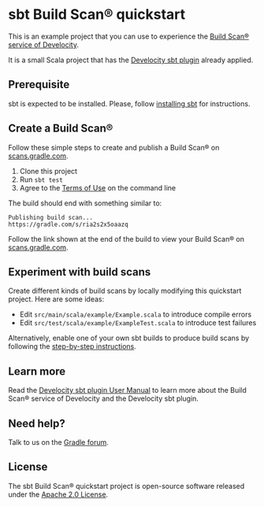 # sbt Build Scan® quickstart

This is an example project that you can use to experience the [Build Scan® service of Develocity][gradle.com].

It is a small Scala project that has the [Develocity sbt plugin][manual] already applied.

## Prerequisite

sbt is expected to be installed. Please, follow [installing sbt](https://www.scala-sbt.org/1.x/docs/Setup.html) for instructions.

## Create a Build Scan®

Follow these simple steps to create and publish a Build Scan® on [scans.gradle.com][scans.gradle.com].

1. Clone this project
2. Run `sbt test`
3. Agree to the [Terms of Use][terms-of-use] on the command line

The build should end with something similar to:

    Publishing build scan...
    https://gradle.com/s/ria2s2x5oaazq

Follow the link shown at the end of the build to view your Build Scan® on [scans.gradle.com][scans.gradle.com].

## Experiment with build scans

Create different kinds of build scans by locally modifying this quickstart project. Here are some ideas:

- Edit `src/main/scala/example/Example.scala` to introduce compile errors
- Edit `src/test/scala/example/ExampleTest.scala` to introduce test failures

Alternatively, enable one of your own sbt builds to produce build scans by following the [step-by-step instructions](https://scans.gradle.com/#sbt).

## Learn more

Read the [Develocity sbt plugin User Manual][manual] to learn more about the Build Scan® service of Develocity and the Develocity sbt plugin.

## Need help?

Talk to us on the [Gradle forum][gradle-forum].

## License

The sbt Build Scan® quickstart project is open-source software released under the [Apache 2.0 License][apache-license].

[apache-license]: https://www.apache.org/licenses/LICENSE-2.0.html
[manual]: https://docs.gradle.com/develocity/sbt-plugin
[gradle.com]: https://www.gradle.com
[terms-of-use]: https://gradle.com/help/legal-terms-of-use
[scans.gradle.com]: https://scans.gradle.com
[gradle-forum]: https://discuss.gradle.org/c/help-discuss/scans

